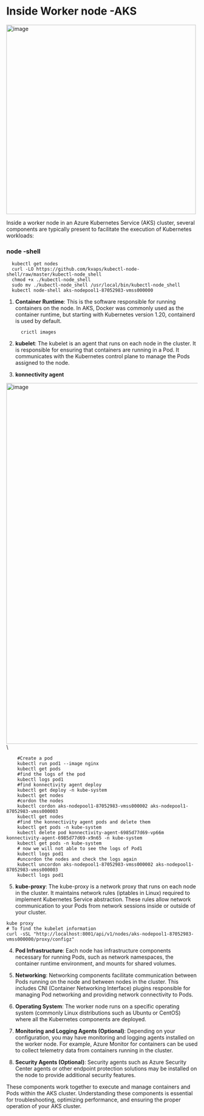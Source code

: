 # Inside Worker node -AKS
<img width="499" alt="image" src="https://github.com/kmitsolution/AKS/assets/84008107/38bf7df5-7be4-4861-ba26-4230356622c9">


Inside a worker node in an Azure Kubernetes Service (AKS) cluster, several components are typically present to facilitate the execution of Kubernetes workloads:
### node -shell
```
  kubectl get nodes
  curl -LO https://github.com/kvaps/kubectl-node-shell/raw/master/kubectl-node_shell
  chmod +x ./kubectl-node_shell
  sudo mv ./kubectl-node_shell /usr/local/bin/kubectl-node_shell
  kubectl node-shell aks-nodepool1-87052983-vmss000000

```
1. **Container Runtime**: This is the software responsible for running containers on the node. In AKS, Docker was commonly used as the container runtime, but starting with Kubernetes version 1.20, containerd is used by default.

   ```
     crictl images
   ```

2. **kubelet**: The kubelet is an agent that runs on each node in the cluster. It is responsible for ensuring that containers are running in a Pod. It communicates with the Kubernetes control plane to manage the Pods assigned to the node.
3. **konnectivity agent**

<img width="951" alt="image" src="https://github.com/kmitsolution/AKS/assets/84008107/dc3b2e0c-7665-41d4-bde5-1024658e6107">\

```
    #Create a pod
    kubectl run pod1 --image nginx
    kubectl get pods
    #find the logs of the pod
    kubectl logs pod1 
    #find konnectivity agent deploy
    kubectl get deploy -n kube-system
    kubectl get nodes
    #cordon the nodes
    kubectl cordon aks-nodepool1-87052983-vmss000002 aks-nodepool1-87052983-vmss000003
    kubectl get nodes
    #find the konnectivity agent pods and delete them
    kubectl get pods -n kube-system
    kubectl delete pod konnectivity-agent-6985d77d69-vp66m konnectivity-agent-6985d77d69-x9n65 -n kube-system
    kubectl get pods -n kube-system
    # now we will not able to see the logs of Pod1
    kubectl logs pod1
    #uncordon the nodes and check the logs again   
    kubectl uncordon aks-nodepool1-87052983-vmss000002 aks-nodepool1-87052983-vmss000003
    kubectl logs pod1
```

5. **kube-proxy**: The kube-proxy is a network proxy that runs on each node in the cluster. It maintains network rules (iptables in Linux) required to implement Kubernetes Service abstraction. These rules allow network communication to your Pods from network sessions inside or outside of your cluster.                          
```
kube proxy
# To find the kubelet information
curl -sSL "http://localhost:8001/api/v1/nodes/aks-nodepool1-87052983-vmss000000/proxy/configz"
```
4. **Pod Infrastructure**: Each node has infrastructure components necessary for running Pods, such as network namespaces, the container runtime environment, and mounts for shared volumes.

5. **Networking**: Networking components facilitate communication between Pods running on the node and between nodes in the cluster. This includes CNI (Container Networking Interface) plugins responsible for managing Pod networking and providing network connectivity to Pods.

6. **Operating System**: The worker node runs on a specific operating system (commonly Linux distributions such as Ubuntu or CentOS) where all the Kubernetes components are deployed.

7. **Monitoring and Logging Agents (Optional)**: Depending on your configuration, you may have monitoring and logging agents installed on the worker node. For example, Azure Monitor for containers can be used to collect telemetry data from containers running in the cluster.

8. **Security Agents (Optional)**: Security agents such as Azure Security Center agents or other endpoint protection solutions may be installed on the node to provide additional security features.

These components work together to execute and manage containers and Pods within the AKS cluster. Understanding these components is essential for troubleshooting, optimizing performance, and ensuring the proper operation of your AKS cluster.
